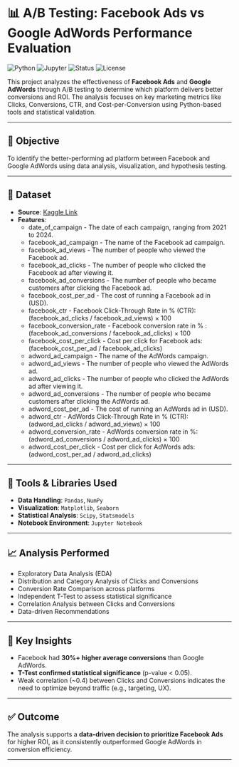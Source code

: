 # 📊 A/B Testing: Facebook Ads vs Google AdWords Performance Evaluation

![Python](https://img.shields.io/badge/Python-3.10-blue?logo=python)
![Jupyter](https://img.shields.io/badge/Notebook-Jupyter-orange?logo=jupyter)
![Status](https://img.shields.io/badge/Status-Completed-brightgreen)
![License](https://img.shields.io/badge/License-MIT-lightgrey)

This project analyzes the effectiveness of **Facebook Ads** and **Google AdWords** through A/B testing to determine which platform delivers better conversions and ROI. The analysis focuses on key marketing metrics like Clicks, Conversions, CTR, and Cost-per-Conversion using Python-based tools and statistical validation.

---

## 🚀 Objective

To identify the better-performing ad platform between Facebook and Google AdWords using data analysis, visualization, and hypothesis testing.

---

## 📂 Dataset

- **Source**: [Kaggle Link](https://www.kaggle.com/datasets/shubhamdamai/ab-testing-analysis-facebook-vs-adword)  
- **Features**:  
  - date_of_campaign          - The date of each campaign, ranging from 2021 to 2024.
  - facebook_ad_campaign      - The name of the Facebook ad campaign.
  - facebook_ad_views         - The number of people who viewed the Facebook ad.
  - facebook_ad_clicks        - The number of people who clicked the Facebook ad after viewing it.
  - facebook_ad_conversions   - The number of people who became customers after clicking the Facebook ad.
  - facebook_cost_per_ad      - The cost of running a Facebook ad in (USD).
  - facebook_ctr              - Facebook Click-Through Rate in % (CTR): (facebook_ad_clicks / facebook_ad_views) × 100
  - facebook_conversion_rate  - Facebook conversion rate in % : (facebook_ad_conversions / facebook_ad_clicks) × 100
  - facebook_cost_per_click   - Cost per click for Facebook ads: (facebook_cost_per_ad / facebook_ad_clicks)
  - adword_ad_campaign       - The name of the AdWords campaign.
  - adword_ad_views          - The number of people who viewed the AdWords ad.
  - adword_ad_clicks         - The number of people who clicked the AdWords ad after viewing it.
  - adword_ad_conversions    - The number of people who became customers after clicking the AdWords ad.
  - adword_cost_per_ad       - The cost of running an AdWords ad in (USD).
  - adword_ctr               - AdWords Click-Through Rate in % (CTR): (adword_ad_clicks / adword_ad_views) × 100
  - adword_conversion_rate   - AdWords conversion rate in %: (adword_ad_conversions / adword_ad_clicks) × 100
  - adword_cost_per_click    - Cost per click for AdWords ads:(adword_cost_per_ad / adword_ad_clicks)

---

## 🔧 Tools & Libraries Used

- **Data Handling**: `Pandas`, `NumPy`
- **Visualization**: `Matplotlib`, `Seaborn`
- **Statistical Analysis**: `Scipy`, `Statsmodels`
- **Notebook Environment**: `Jupyter Notebook`

---

## 📈 Analysis Performed

- Exploratory Data Analysis (EDA)
- Distribution and Category Analysis of Clicks and Conversions
- Conversion Rate Comparison across platforms
- Independent T-Test to assess statistical significance
- Correlation Analysis between Clicks and Conversions
- Data-driven Recommendations

---

## 📌 Key Insights

- Facebook had **30%+ higher average conversions** than Google AdWords.
- **T-Test confirmed statistical significance** (p-value < 0.05).
- Weak correlation (~0.4) between Clicks and Conversions indicates the need to optimize beyond traffic (e.g., targeting, UX).

---

## ✅ Outcome

The analysis supports a **data-driven decision to prioritize Facebook Ads** for higher ROI, as it consistently outperformed Google AdWords in conversion efficiency.

---
